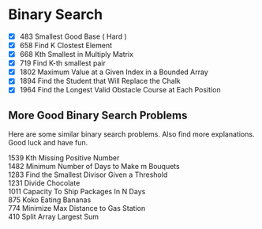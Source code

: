 # Binary Search

- [x] 483 Smallest Good Base ( Hard )
- [x] 658  Find K Clostest Element
- [x] 668  Kth Smallest in Multiply Matrix
- [x] 719  Find K-th smallest pair
- [x] 1802 Maximum Value at a Given Index in a Bounded Array 
- [x] 1894 Find the Student that Will Replace the Chalk
- [x] 1964 Find the Longest Valid Obstacle Course at Each Position

## More Good Binary Search Problems
Here are some similar binary search problems.
Also find more explanations.
Good luck and have fun.
 
1539 Kth Missing Positive Number  
1482 Minimum Number of Days to Make m Bouquets  
1283 Find the Smallest Divisor Given a Threshold  
1231 Divide Chocolate  
1011 Capacity To Ship Packages In N Days  
875  Koko Eating Bananas  
774  Minimize Max Distance to Gas Station  
410  Split Array Largest Sum
